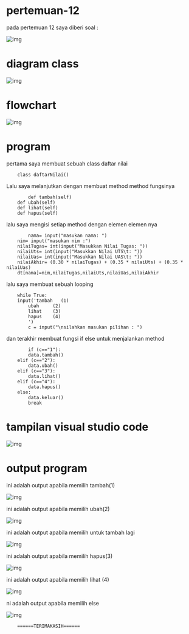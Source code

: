 # pertemuan-12
pada pertemuan 12 saya diberi soal :

![img](gambar/soal.png)

# diagram class

![img](gambar/diagramClass.png)

# flowchart

![img](gambar/flowchart.png)

# program

pertama saya membuat sebuah class daftar nilai

        class daftarNilai()

Lalu saya melanjutkan dengan membuat method method fungsinya

            def tambah(self)
        def ubah(self)
        def lihat(self)
        def hapus(self)

lalu saya mengisi setiap method dengan elemen elemen nya

            nama= input("masukan nama: ")
        nim= input("masukan nim :")                                         
        nilaiTugas= int(input("Masukkan Nilai Tugas: "))
        nilaiUts= int(input("Masukkan Nilai UTS\t: "))            
        nilaiUas= int(input("Masukkan Nilai UAS\t: "))             
        nilaiAkhir= (0.30 * nilaiTugas) + (0.35 * nilaiUts) + (0.35 * nilaiUas)
        dt[nama]=nim,nilaiTugas,nilaiUts,nilaiUas,nilaiAkhir

lalu saya membuat sebuah looping

        while True:
        input('tambah   (1)
            ubah     (2)
            lihat    (3)
            hapus    (4)
            ')
            c = input("\nsilahkan masukan pilihan : ")

  dan terakhir membuat fungsi if else untuk menjalankan method

            if (c=="1"):
            data.tambah()
        elif (c=="2"):
            data.ubah()
        elif (c=="3"):
            data.lihat()
        elif (c=="4"):
            data.hapus()
        else:
            data.keluar()
            break         

# tampilan visual studio code

![img](gambar/vscode.png)


# output program

ini adalah output apabila memilih tambah(1)

![img](gambar/tambah.png)

ini adalah output apabila memilih ubah(2)

![img](gambar/ubah.png)

ini adalah output apabila memilih untuk tambah lagi

![img](gambar/tambah1.png)

ini adalah output apabila memilih hapus(3)

![img](gambar/hapus.png)

ini adalah output apabila memilih lihat (4)

![img](gambar/lihat.png)

ni adalah output apabila memilih else

![img](gambar/ss1.png)

        ======TERIMAKASIH======

